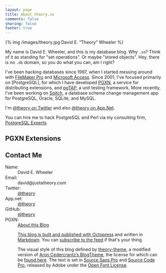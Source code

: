 ```yaml
---
layout: page
title: About theory.so
comments: false
sharing: false
footer: true
---
```


{% img /images/theory.jpg David E. “Theory” Wheeler %}

My name is David E. Wheeler, and this is my database blog. Why `.so`? Think of
it as standing for "set operations". Or maybe "stored objects". Hey, there is
no `.db` domain, so you do what you can, am I right?

I've been hacking databases since 1997, when I started messing around with
[FileMaker Pro](https://en.wikipedia.org/wiki/FileMaker) and
[Microsoft Access](https://en.wikipedia.org/wiki/Microsoft_Access). Since
2001, I've focused primarily on [PostgreSQL], for which I have developed
[PGXN](http://pgxn.org/), a service for distributing extensions, and
[pgTAP](http://pgtap.org/), a unit testing framework. More recently, I've been
working on [Sqitch](http://sqitch.org/), a database schema change management
app for PostgreSQL, Oracle, SQLite, and MySQL.

I'm [@theory on Twitter](https://twitter.com/theory/) and also
[@theory on App.Net](https://alpha.app.net/theory/).

You can hire me to hack PostgreSQL and Perl via my consulting firm,
[PostgreSQL Experts](http://pgexperts.com/).

PGXN Extensions
---------------

<script type="text/javascript">
function dists(data) {
    document.write('<dl>');
    for (dist in data.releases) {
        document.write(
            '<dt><a href=http://pgxn.org/dist/' + dist.toLowerCase() +
            '/>' + dist + '</a></dt>' +
            '<dd>' + data.releases[dist].abstract + '</dd>'
        );
    }
    document.write('</dl>');
}
</script>
<script type="text/javascript"
        src="http://api.pgxn.org/user/theory.json?callback=dists">
</script>

Contact Me
----------

<section class="vcard" itemtype="http://data-vocabulary.org/Person"><p></p>
<dl>
    <dt>Name:</dt>
    <dd itemprop="name">David E. Wheeler</dd>
    <dt>Email:</dt>
    <dd>david@justatheory.com</dd>
    <dt>Twitter:</dt>
    <dd itemprop="url"><a href="https://twitter.com/theory">@theory</a></dd>
    <dt>App.net:</dt>
    <dd itemprop="url"><a href="https://alpha.app.net/theory">@theory</a></dd>
    <dt>GitHub:</dt>
    <dd itemprop="url"><a href="https://github.com/theory">@theory</a></dd>
    <dt>PGXN:</dt>
    <dd itemprop="url"><a href="http://pgxn.org/user/theory>@theory</a></dd>
</dl>
</section>

About this Blog
---------------

This blog is built and published with [Octopress](http://octopress.org/) and
written in [Markdown](http://daringfireball.net/projects/markdown/). You can
[subscribe to the feed](/atom.xml) if that's your thing.

The visual style of this blog defined by
[theory-theme](https://github.com/theory/theory-theme/), a modified version of
[Aron Cedercrantz’s BlogTheme](https://github.com/rastersize/BlogTheme), the
license for which can be
[found here](https://github.com/rastersize/BlogTheme/blob/master/LICENSE). The
text is set in [Source Sans Pro](https://github.com/adobe/source-sans-pro) and
[Source Code Pro](https://github.com/adobe/source-code-pro), released by Adobe under the
[Open Font License](https://github.com/adobe/source-code-pro/blob/master/LICENSE.txt).

